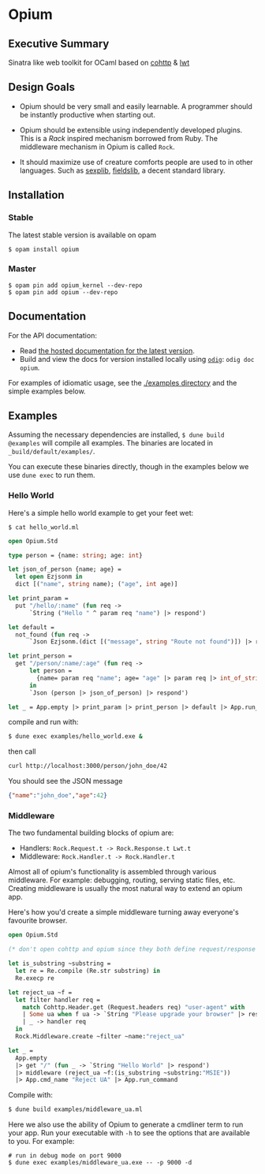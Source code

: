 Opium
=====

## Executive Summary

Sinatra like web toolkit for OCaml based on [cohttp](https://github.com/mirage/ocaml-cohttp/) & [lwt](https://github.com/ocsigen/lwt)

## Design Goals

* Opium should be very small and easily learnable. A programmer should
be instantly productive when starting out.

* Opium should be extensible using independently developed plugins. This is a
_Rack_ inspired mechanism borrowed from Ruby. The middleware mechanism in
Opium is called `Rock`.

* It should maximize use of creature comforts people are used to in
other languages. Such as [sexplib](https://github.com/janestreet/sexplib), [fieldslib](https://github.com/janestreet/fieldslib), a decent
standard library.

## Installation

### Stable

The latest stable version is available on opam

```
$ opam install opium
```

### Master

```
$ opam pin add opium_kernel --dev-repo
$ opam pin add opium --dev-repo
```

## Documentation

For the API documentation:

- Read [the hosted documentation for the latest version][hosted-docs].
- Build and view the docs for version installed locally using [`odig`][odig]:
  `odig doc opium`.

For examples of idiomatic usage, see the [./examples directory](./examples)
and the simple examples below.

[hosted-docs]: https://rgrinberg.github.io/opium/
[odig]: https://github.com/b0-system/odig

## Examples

Assuming the necessary dependencies are installed, `$ dune build @examples` will
compile all examples. The binaries are located in `_build/default/examples/`.

You can execute these binaries directly, though in the examples below we use
`dune exec` to run them.

### Hello World

Here's a simple hello world example to get your feet wet:

`$ cat hello_world.ml`

``` ocaml
open Opium.Std

type person = {name: string; age: int}

let json_of_person {name; age} =
  let open Ezjsonm in
  dict [("name", string name); ("age", int age)]

let print_param =
  put "/hello/:name" (fun req ->
      `String ("Hello " ^ param req "name") |> respond')

let default =
  not_found (fun req ->
      `Json Ezjsonm.(dict [("message", string "Route not found")]) |> respond')

let print_person =
  get "/person/:name/:age" (fun req ->
      let person =
        {name= param req "name"; age= "age" |> param req |> int_of_string}
      in
      `Json (person |> json_of_person) |> respond')

let _ = App.empty |> print_param |> print_person |> default |> App.run_command
```

compile and run with:

```sh
$ dune exec examples/hello_world.exe &
```

then call

```sh
curl http://localhost:3000/person/john_doe/42
```

You should see the JSON message

```json
{"name":"john_doe","age":42}
```

### Middleware

The two fundamental building blocks of opium are:

* Handlers: `Rock.Request.t -> Rock.Response.t Lwt.t`
* Middleware: `Rock.Handler.t -> Rock.Handler.t`

Almost all of opium's functionality is assembled through various
middleware. For example: debugging, routing, serving static files,
etc. Creating middleware is usually the most natural way to extend an
opium app.

Here's how you'd create a simple middleware turning away everyone's
favourite browser.

``` ocaml
open Opium.Std

(* don't open cohttp and opium since they both define request/response modules*)

let is_substring ~substring =
  let re = Re.compile (Re.str substring) in
  Re.execp re

let reject_ua ~f =
  let filter handler req =
    match Cohttp.Header.get (Request.headers req) "user-agent" with
    | Some ua when f ua -> `String "Please upgrade your browser" |> respond'
    | _ -> handler req
  in
  Rock.Middleware.create ~filter ~name:"reject_ua"

let _ =
  App.empty
  |> get "/" (fun _ -> `String "Hello World" |> respond')
  |> middleware (reject_ua ~f:(is_substring ~substring:"MSIE"))
  |> App.cmd_name "Reject UA" |> App.run_command
```

Compile with:

```sh
$ dune build examples/middleware_ua.ml
```

Here we also use the ability of Opium to generate a cmdliner term to run your
app. Run your executable with `-h` to see the options that are available to you.
For example:

```
# run in debug mode on port 9000
$ dune exec examples/middleware_ua.exe -- -p 9000 -d
```
